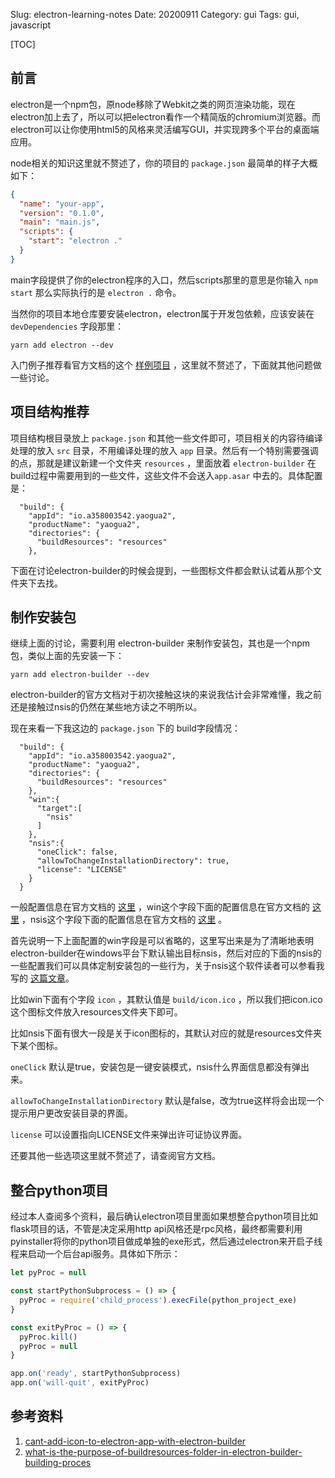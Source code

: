 Slug: electron-learning-notes
Date: 20200911
Category: gui
Tags: gui, javascript

[TOC]

## 前言
electron是一个npm包，原node移除了Webkit之类的网页渲染功能，现在electron加上去了，所以可以把electron看作一个精简版的chromium浏览器。而electron可以让你使用html5的风格来灵活编写GUI，并实现跨多个平台的桌面端应用。

node相关的知识这里就不赘述了，你的项目的 `package.json` 最简单的样子大概如下：
```json
{
  "name": "your-app",
  "version": "0.1.0",
  "main": "main.js",
  "scripts": {
    "start": "electron ."
  }
}
```

main字段提供了你的electron程序的入口，然后scripts那里的意思是你输入 `npm start` 那么实际执行的是 `electron .` 命令。

当然你的项目本地仓库要安装electron，electron属于开发包依赖，应该安装在`devDependencies` 字段那里：

```
yarn add electron --dev
```

入门例子推荐看官方文档的这个 [样例项目](https://www.electronjs.org/docs/tutorial/first-app) ，这里就不赘述了，下面就其他问题做一些讨论。



## 项目结构推荐

项目结构根目录放上 `package.json` 和其他一些文件即可，项目相关的内容待编译处理的放入 `src` 目录，不用编译处理的放入 `app` 目录。然后有一个特别需要强调的点，那就是建议新建一个文件夹 `resources` ，里面放着 `electron-builder` 在build过程中需要用到的一些文件，这些文件不会送入`app.asar` 中去的。具体配置是：

```
  "build": {
    "appId": "io.a358003542.yaogua2",
    "productName": "yaogua2",
    "directories": {
      "buildResources": "resources"
    },
```

下面在讨论electron-builder的时候会提到，一些图标文件都会默认试着从那个文件夹下去找。

## 制作安装包

继续上面的讨论，需要利用 electron-builder 来制作安装包，其也是一个npm包，类似上面的先安装一下：

```
yarn add electron-builder --dev
```

electron-builder的官方文档对于初次接触这块的来说我估计会非常难懂，我之前还是接触过nsis的仍然在某些地方读之不明所以。

现在来看一下我这边的 `package.json` 下的 build字段情况：

```
  "build": {
    "appId": "io.a358003542.yaogua2",
    "productName": "yaogua2",
    "directories": {
      "buildResources": "resources"
    },
    "win":{
      "target":[
        "nsis"
      ]
    },
    "nsis":{
      "oneClick": false,
      "allowToChangeInstallationDirectory": true,
      "license": "LICENSE"
    }
  }
```

一般配置信息在官方文档的 [这里](https://www.electron.build/configuration/configuration) ，win这个字段下面的配置信息在官方文档的 [这里](https://www.electron.build/configuration/win) ，nsis这个字段下面的配置信息在官方文档的 [这里](https://www.electron.build/configuration/nsis) 。

首先说明一下上面配置的win字段是可以省略的，这里写出来是为了清晰地表明electron-builder在windows平台下默认输出目标nsis，然后对应的下面的nsis的一些配置我们可以具体定制安装包的一些行为，关于nsis这个软件读者可以参看我写的 [这篇文章]({filename}../application_development/用nsis制作安装程序.md)。 

比如win下面有个字段 `icon` ，其默认值是 `build/icon.ico` ，所以我们把icon.ico这个图标文件放入resources文件夹下即可。

比如nsis下面有很大一段是关于icon图标的，其默认对应的就是resources文件夹下某个图标。

`oneClick` 默认是true，安装包是一键安装模式，nsis什么界面信息都没有弹出来。

`allowToChangeInstallationDirectory` 默认是false，改为true这样将会出现一个提示用户更改安装目录的界面。

`license` 可以设置指向LICENSE文件来弹出许可证协议界面。

还要其他一些选项这里就不赘述了，请查阅官方文档。



## 整合python项目

经过本人查阅多个资料，最后确认electron项目里面如果想整合python项目比如flask项目的话，不管是决定采用http api风格还是rpc风格，最终都需要利用pyinstaller将你的python项目做成单独的exe形式，然后通过electron来开启子线程来启动一个后台api服务。具体如下所示：

```javascript
let pyProc = null

const startPythonSubprocess = () => {
  pyProc = require('child_process').execFile(python_project_exe)
}

const exitPyProc = () => {
  pyProc.kill()
  pyProc = null
}

app.on('ready', startPythonSubprocess)
app.on('will-quit', exitPyProc)
```



## 参考资料

1. [cant-add-icon-to-electron-app-with-electron-builder](https://stackoverflow.com/questions/60273475/cant-add-icon-to-electron-app-with-electron-builder/60319954#60319954)
2. [what-is-the-purpose-of-buildresources-folder-in-electron-builder-building-proces](https://stackoverflow.com/questions/54978918/what-is-the-purpose-of-buildresources-folder-in-electron-builder-building-proces)